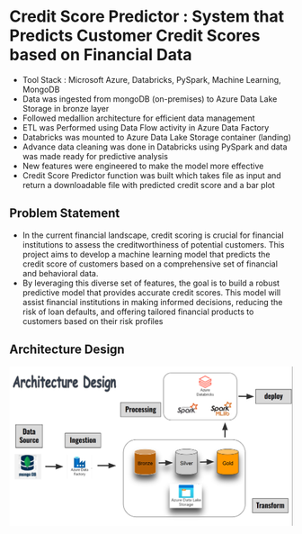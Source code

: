 # Credit Score Predictor : System that Predicts Customer Credit Scores based on Financial Data
- Tool Stack : Microsoft Azure, Databricks, PySpark, Machine Learning, MongoDB
- Data was ingested from mongoDB (on-premises) to Azure Data Lake Storage in bronze layer
- Followed medallion architecture for efficient data management
- ETL was Performed using Data Flow activity in Azure Data Factory
- Databricks was mounted to Azure Data Lake Storage container (landing)
- Advance data cleaning was done in Databricks using PySpark and data was made ready for predictive analysis
- New features were engineered to make the model more effective
- Credit Score Predictor function was built which takes file as input and return a downloadable file with predicted credit score and a bar plot
  
## Problem Statement
* In the current financial landscape, credit scoring is crucial for financial institutions to assess the creditworthiness of potential customers. This project aims to develop a machine learning model that predicts the credit score of customers based on a comprehensive set of financial and behavioral data. 
* By leveraging this diverse set of features, the goal is to build a robust predictive model that provides accurate credit scores. This model will assist financial institutions in making informed decisions, reducing the risk of loan defaults, and offering tailored financial products to customers based on their risk profiles

## Architecture Design
![Alt Text](https://github.com/hiteshstats/CDAC_Project_DBDA/blob/main/Architecture%20Design.png?raw=true)
